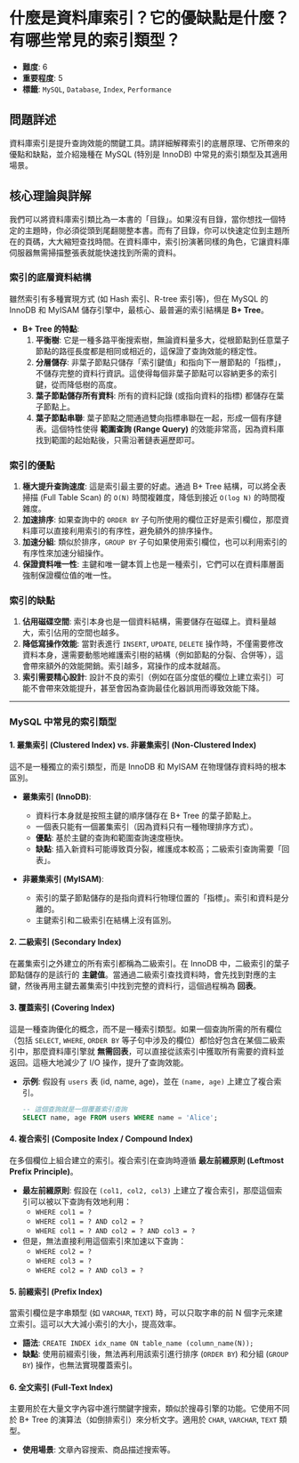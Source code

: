# 什麼是資料庫索引？它的優缺點是什麼？有哪些常見的索引類型？

- **難度**: 6
- **重要程度**: 5
- **標籤**: `MySQL`, `Database`, `Index`, `Performance`

## 問題詳述

資料庫索引是提升查詢效能的關鍵工具。請詳細解釋索引的底層原理、它所帶來的優點和缺點，並介紹幾種在 MySQL (特別是 InnoDB) 中常見的索引類型及其適用場景。

## 核心理論與詳解

我們可以將資料庫索引類比為一本書的「目錄」。如果沒有目錄，當你想找一個特定的主題時，你必須從頭到尾翻閱整本書。而有了目錄，你可以快速定位到主題所在的頁碼，大大縮短查找時間。在資料庫中，索引扮演著同樣的角色，它讓資料庫伺服器無需掃描整張表就能快速找到所需的資料。

### 索引的底層資料結構

雖然索引有多種實現方式 (如 Hash 索引、R-tree 索引等)，但在 MySQL 的 InnoDB 和 MyISAM 儲存引擎中，最核心、最普遍的索引結構是 **B+ Tree**。

- **B+ Tree 的特點**:
  1. **平衡樹**: 它是一種多路平衡搜索樹，無論資料量多大，從根節點到任意葉子節點的路徑長度都是相同或相近的，這保證了查詢效能的穩定性。
  2. **分層儲存**: 非葉子節點只儲存「索引鍵值」和指向下一層節點的「指標」，不儲存完整的資料行資訊。這使得每個非葉子節點可以容納更多的索引鍵，從而降低樹的高度。
  3. **葉子節點儲存所有資料**: 所有的資料記錄 (或指向資料的指標) 都儲存在葉子節點上。
  4. **葉子節點串聯**: 葉子節點之間通過雙向指標串聯在一起，形成一個有序鏈表。這個特性使得 **範圍查詢 (Range Query)** 的效能非常高，因為資料庫找到範圍的起始點後，只需沿著鏈表遍歷即可。

### 索引的優點

1. **極大提升查詢速度**: 這是索引最主要的好處。通過 B+ Tree 結構，可以將全表掃描 (Full Table Scan) 的 `O(N)` 時間複雜度，降低到接近 `O(log N)` 的時間複雜度。
2. **加速排序**: 如果查詢中的 `ORDER BY` 子句所使用的欄位正好是索引欄位，那麼資料庫可以直接利用索引的有序性，避免額外的排序操作。
3. **加速分組**: 類似於排序，`GROUP BY` 子句如果使用索引欄位，也可以利用索引的有序性來加速分組操作。
4. **保證資料唯一性**: 主鍵和唯一鍵本質上也是一種索引，它們可以在資料庫層面強制保證欄位值的唯一性。

### 索引的缺點

1. **佔用磁碟空間**: 索引本身也是一個資料結構，需要儲存在磁碟上。資料量越大，索引佔用的空間也越多。
2. **降低寫操作效能**: 當對表進行 `INSERT`, `UPDATE`, `DELETE` 操作時，不僅需要修改資料本身，還需要動態地維護索引樹的結構（例如節點的分裂、合併等），這會帶來額外的效能開銷。索引越多，寫操作的成本就越高。
3. **索引需要精心設計**: 設計不良的索引（例如在區分度低的欄位上建立索引）可能不會帶來效能提升，甚至會因為查詢最佳化器誤用而導致效能下降。

---

### MySQL 中常見的索引類型

#### 1. 叢集索引 (Clustered Index) vs. 非叢集索引 (Non-Clustered Index)

這不是一種獨立的索引類型，而是 InnoDB 和 MyISAM 在物理儲存資料時的根本區別。

- **叢集索引 (InnoDB)**:
  - 資料行本身就是按照主鍵的順序儲存在 B+ Tree 的葉子節點上。
  - 一個表只能有一個叢集索引（因為資料只有一種物理排序方式）。
  - **優點**: 基於主鍵的查詢和範圍查詢速度極快。
  - **缺點**: 插入新資料可能導致頁分裂，維護成本較高；二級索引查詢需要「回表」。

- **非叢集索引 (MyISAM)**:
  - 索引的葉子節點儲存的是指向資料行物理位置的「指標」。索引和資料是分離的。
  - 主鍵索引和二級索引在結構上沒有區別。

#### 2. 二級索引 (Secondary Index)

在叢集索引之外建立的所有索引都稱為二級索引。在 InnoDB 中，二級索引的葉子節點儲存的是該行的 **主鍵值**。當通過二級索引查找資料時，會先找到對應的主鍵，然後再用主鍵去叢集索引中找到完整的資料行，這個過程稱為 **回表**。

#### 3. 覆蓋索引 (Covering Index)

這是一種查詢優化的概念，而不是一種索引類型。如果一個查詢所需的所有欄位（包括 `SELECT`, `WHERE`, `ORDER BY` 等子句中涉及的欄位）都恰好包含在某個二級索引中，那麼資料庫引擎就 **無需回表**，可以直接從該索引中獲取所有需要的資料並返回。這極大地減少了 I/O 操作，提升了查詢效能。

- **示例**: 假設有 `users` 表 (id, name, age)，並在 `(name, age)` 上建立了複合索引。

  ```sql
  -- 這個查詢就是一個覆蓋索引查詢
  SELECT name, age FROM users WHERE name = 'Alice';
  ```

#### 4. 複合索引 (Composite Index / Compound Index)

在多個欄位上組合建立的索引。複合索引在查詢時遵循 **最左前綴原則 (Leftmost Prefix Principle)**。

- **最左前綴原則**: 假設在 `(col1, col2, col3)` 上建立了複合索引，那麼這個索引可以被以下查詢有效地利用：
  - `WHERE col1 = ?`
  - `WHERE col1 = ? AND col2 = ?`
  - `WHERE col1 = ? AND col2 = ? AND col3 = ?`
- 但是，無法直接利用這個索引來加速以下查詢：
  - `WHERE col2 = ?`
  - `WHERE col3 = ?`
  - `WHERE col2 = ? AND col3 = ?`

#### 5. 前綴索引 (Prefix Index)

當索引欄位是字串類型 (如 `VARCHAR`, `TEXT`) 時，可以只取字串的前 N 個字元來建立索引。這可以大大減小索引的大小，提高效率。

- **語法**: `CREATE INDEX idx_name ON table_name (column_name(N));`
- **缺點**: 使用前綴索引後，無法再利用該索引進行排序 (`ORDER BY`) 和分組 (`GROUP BY`) 操作，也無法實現覆蓋索引。

#### 6. 全文索引 (Full-Text Index)

主要用於在大量文字內容中進行關鍵字搜索，類似於搜尋引擎的功能。它使用不同於 B+ Tree 的演算法（如倒排索引）來分析文字。適用於 `CHAR`, `VARCHAR`, `TEXT` 類型。

- **使用場景**: 文章內容搜索、商品描述搜索等。
